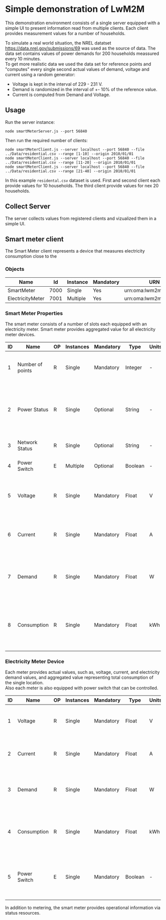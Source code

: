 # Simple demonstration of LwM2M
This demonstration environment consists of a single server equipped with a simple UI to present information 
read from multiple clients. Each client provides measurement values for a number of households. 

To simulate a real world situation, the NREL datatset https://data.nrel.gov/submissions/69 was used as the source of data.
The data set contains values of power demands for 200 households meassured every 10 minutes.  
To get more realistic data we used the data set for reference points and "computes" every single second 
actual values of demand, voltage and current using a random generator:

* Voltage is kept in the interval of 229 - 231 V.
* Demand is randomized in the interval of +- 10% of the reference value.
* Current is computed from Demand and Voltage.

## Usage
Run the server instance:
```
node smartMeterServer.js --port 56840
```

Then run the required number of clients:
```
node smartMeterClient.js --server localhost --port 56840 --file ../Data/residential.csv --range [1-10] --origin 2010/01/01
node smartMeterClient.js --server localhost --port 56840 --file ../Data/residential.csv --range [11-20] --origin 2010/01/01
node smartMeterClient.js --server localhost --port 56840 --file ../Data/residential.csv --range [21-40] --origin 2010/01/01
```
In this example `residental.csv` dataset is used. First and second client each provide values for 10 households. The third
client provide values for nex 20 households.


## Collect Server
The server collects values from registered clients and vizualized them in a simple UI.

## Smart meter client
The Smart Meter client represents a device that measures electricity consumption close to the 
### Objects

| Name                  | Id   | Instance | Mandatory | URN                    |
| --------------------- | ---- | -------- | --------- | ---------------------- |
| SmartMeter            | 7000 | Single   | Yes       | urn:oma:lwm2m:ext:7000 |
| ElectricityMeter      | 7001 | Multiple | Yes       | urn:oma:lwm2m:ext:7001 |

### Smart Meter Properties
The smart meter consists of a number of slots each equipped with an electricity meter. 
Smart meter provides aggregated value for all electricity meter devices. 

| ID  | Name             | OP  | Instances | Mandatory | Type    | Units | Description         |
| --- | ---------------- | --- | --------- | --------- | ------- | ----- | ------------------- |
| 1   | Number of points | R   | Single    | Mandatory | Integer | -     | Specifies a number of active measurement points. |
| 2   | Power Status     | R   | Single    | Optional  | String  | -     | The power status of smart power (operational, failed, initializing, updating, unknown).|
| 3   | Network Status   | R   | Single    | Optional  | String  | -     | The network status of smart meter. |
| 4   | Power Switch     | E   | Multiple  | Optional  | Boolean | -     | Turn on/off the smart meter. |
| 5   | Voltage          | R   | Single    | Mandatory | Float   | V     | The voltage as meassured by the smart meter terminal.  |
| 6   | Current          | R   | Single    | Mandatory | Float   | A     | The total current as meassured by the smart meter terminal. |
| 7   | Demand           | R   | Single    | Mandatory | Float   | W     | The total electricity demand as meassured by the smart meter terminal. |
| 8   | Consumption      | R   | Single    | Mandatory | Float   | kWh   | The total consumption of electricity as meassured by the smart meter terminal. |

### Electricity Meter Device
Each meter provides actual values, such as, voltage, current, and 
electricity demand values, and aggregated value representing total consumption of the single location.  
Also each meter is also equipped with power switch that can be controlled.

| ID  | Name             | OP  | Instances | Mandatory | Type    | Units | Description         |
| --- | ---------------- | --- | --------- | --------- | ------- | ----- | ------------------- |
| 1   | Voltage          | R   | Single    | Mandatory | Float   | V     | The voltage as meassured by the meter device.  |
| 2   | Current          | R   | Single    | Mandatory | Float   | A     | The current as meassured by the meter device. |
| 3   | Demand           | R   | Single    | Mandatory | Float   | W     | The electricity demand as meassured by the meter device. |
| 4   | Consumption      | R   | Single    | Mandatory | Float   | kWh   | The total consumption of electricity as meassured by the meter device. |
| 5   | Power Switch     | E   | Single    | Mandatory | Boolean | -     | Turn on/off the meter device and thus electricity for the consumer. |

In addition to metering, the smart meter provides operational information via status resources. 
